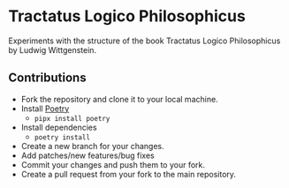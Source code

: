 # Tractatus Logico Philosophicus

Experiments with the structure of the book Tractatus Logico Philosophicus by Ludwig Wittgenstein.

## Contributions
- Fork the repository and clone it to your local machine.
- Install [Poetry](https://python-poetry.org/)
  - `pipx install poetry`
- Install dependencies
  - `poetry install`
- Create a new branch for your changes.
- Add patches/new features/bug fixes
- Commit your changes and push them to your fork.
- Create a pull request from your fork to the main repository.
